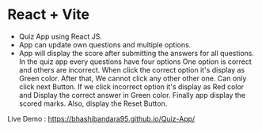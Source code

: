 # React + Vite

- Quiz App using React JS.
- App can update own questions and multiple options.
- App will display the score after submitting the answers for all questions.
  In the quiz app every questions have four options
  One option is correct and others are incorrect.
  When click the correct option it's display as Green color. After that, We cannot click any other other one. Can only click next Button.
  If we click incorrect option it's display as Red color and Display the correct answer in Green color.
  Finally app display the scored marks. Also, display the Reset Button.

Live Demo : https://bhashibandara95.github.io/Quiz-App/
